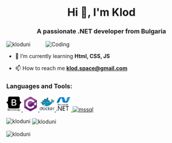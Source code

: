 <h1 align="center">Hi 👋, I'm Klod</h1>
<h3 align="center">A passionate .NET developer from Bulgaria</h3>

<img align="right" alt="Coding" width="400" src="https://media0.giphy.com/media/qgQUggAC3Pfv687qPC/giphy.gif?cid=ecf05e47tk6szlnjessw6rqh56txjt19k5mx8z7seqkdcf89&rid=giphy.gif&ct=g">
<p align="left"> <img src="https://komarev.com/ghpvc/?username=kloduni&label=Profile%20views&color=0e75b6&style=flat" alt="kloduni" /> </p>
</p>

- 🌱 I’m currently learning **Html, CSS, JS**

- 📫 How to reach me **klod.space@gmail.com**

<p align="left">
</p>

<h3 align="left">Languages and Tools:</h3>
<p align="left"> <a href="https://getbootstrap.com" target="_blank" rel="noreferrer"> <img src="https://raw.githubusercontent.com/devicons/devicon/master/icons/bootstrap/bootstrap-plain-wordmark.svg" alt="bootstrap" width="40" height="40"/> </a> <a href="https://www.w3schools.com/cs/" target="_blank" rel="noreferrer"> <img src="https://raw.githubusercontent.com/devicons/devicon/master/icons/csharp/csharp-original.svg" alt="csharp" width="40" height="40"/> </a> <a href="https://www.docker.com/" target="_blank" rel="noreferrer"> <img src="https://raw.githubusercontent.com/devicons/devicon/master/icons/docker/docker-original-wordmark.svg" alt="docker" width="40" height="40"/> </a> <a href="https://dotnet.microsoft.com/" target="_blank" rel="noreferrer"> <img src="https://raw.githubusercontent.com/devicons/devicon/master/icons/dot-net/dot-net-original-wordmark.svg" alt="dotnet" width="40" height="40"/> </a> <a href="https://www.microsoft.com/en-us/sql-server" target="_blank" rel="noreferrer"> <img src="https://www.svgrepo.com/show/303229/microsoft-sql-server-logo.svg" alt="mssql" width="40" height="40"/> </a> </p>

<p><img align="left" src="https://github-readme-stats.vercel.app/api/top-langs?username=kloduni&show_icons=true&locale=en&layout=compact" alt="kloduni" /></p>

<p>&nbsp;<img align="center" src="https://github-readme-stats.vercel.app/api?username=kloduni&show_icons=true&locale=en" alt="kloduni" /></p>

<p><img align="center" src="https://github-readme-streak-stats.herokuapp.com/?user=kloduni&" alt="kloduni" /></p>
